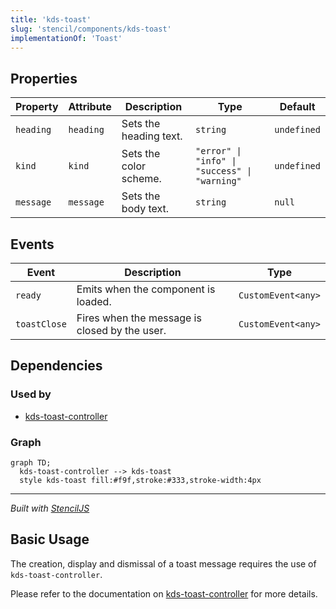 ```yaml
---
title: 'kds-toast'
slug: 'stencil/components/kds-toast'
implementationOf: 'Toast'
---
```

## Properties

| Property  | Attribute | Description            | Type                                          | Default     |
| --------- | --------- | ---------------------- | --------------------------------------------- | ----------- |
| `heading` | `heading` | Sets the heading text. | `string`                                      | `undefined` |
| `kind`    | `kind`    | Sets the color scheme. | `"error" \| "info" \| "success" \| "warning"` | `undefined` |
| `message` | `message` | Sets the body text.    | `string`                                      | `null`      |


## Events

| Event        | Description                                   | Type               |
| ------------ | --------------------------------------------- | ------------------ |
| `ready`      | Emits when the component is loaded.           | `CustomEvent<any>` |
| `toastClose` | Fires when the message is closed by the user. | `CustomEvent<any>` |


## Dependencies

### Used by

 - [kds-toast-controller](../kds-toast-controller)

### Graph
```mermaid
graph TD;
  kds-toast-controller --> kds-toast
  style kds-toast fill:#f9f,stroke:#333,stroke-width:4px
```

----------------------------------------------

*Built with [StencilJS](https://stenciljs.com/)*



## Basic Usage

The creation, display and dismissal of a toast message requires the use of `kds-toast-controller`.

Please refer to the documentation on [kds-toast-controller](/stencil/components/ToastController) for more details.
